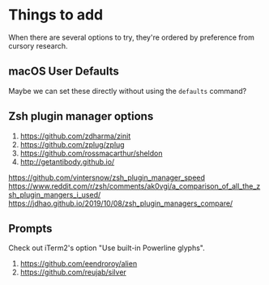 # Things to add

When there are several options to try, they're ordered by preference from cursory research.

## macOS User Defaults

Maybe we can set these directly without using the `defaults` command?

## Zsh plugin manager options

1. https://github.com/zdharma/zinit
1. https://github.com/zplug/zplug
1. https://github.com/rossmacarthur/sheldon
1. http://getantibody.github.io/

https://github.com/vintersnow/zsh_plugin_manager_speed
https://www.reddit.com/r/zsh/comments/ak0vgi/a_comparison_of_all_the_zsh_plugin_mangers_i_used/
https://jdhao.github.io/2019/10/08/zsh_plugin_managers_compare/

## Prompts

Check out iTerm2's option "Use built-in Powerline glyphs".

1. https://github.com/eendroroy/alien
1. https://github.com/reujab/silver
